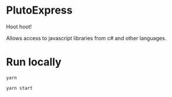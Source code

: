 # PlutoExpress

Hoot hoot!

Allows access to javascript libraries from c# and other languages.

# Run locally

```
yarn

yarn start
```
